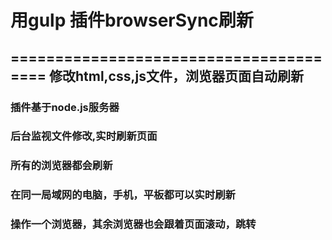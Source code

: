 # 用gulp 插件browserSync刷新
=======================================
修改html,css,js文件，浏览器页面自动刷新
---------------------------------------
### 插件基于node.js服务器
### 后台监视文件修改,实时刷新页面
### 所有的浏览器都会刷新
### 在同一局域网的电脑，手机，平板都可以实时刷新
### 操作一个浏览器，其余浏览器也会跟着页面滚动，跳转
